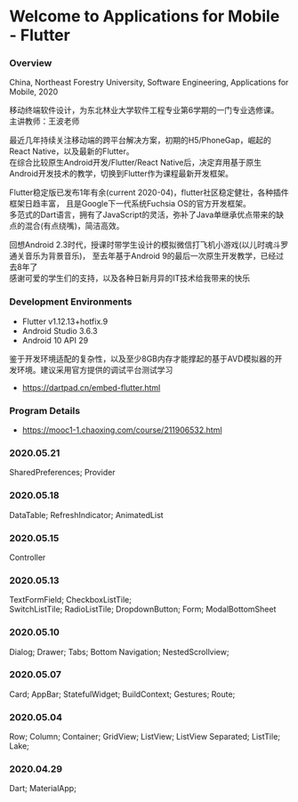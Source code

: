 # Welcome to Applications for Mobile - Flutter
### Overview
China, Northeast Forestry University, Software Engineering, Applications for Mobile, 2020

移动终端软件设计，为东北林业大学软件工程专业第6学期的一门专业选修课。  
主讲教师：王波老师

最近几年持续关注移动端的跨平台解决方案，初期的H5/PhoneGap，崛起的React Native，以及最新的Flutter。  
在综合比较原生Android开发/Flutter/React Native后，决定弃用基于原生Android开发技术的教学，切换到Flutter作为课程最新开发框架。

Flutter稳定版已发布1年有余(current 2020-04)，flutter社区稳定健壮，各种插件框架日趋丰富，
且是Google下一代系统Fuchsia OS的官方开发框架。  
多范式的Dart语言，拥有了JavaScript的灵活，弥补了Java单继承优点带来的缺点的混合(有点绕嘴)，简洁高效。

回想Android 2.3时代，授课时带学生设计的模拟微信打飞机小游戏(以儿时魂斗罗通关音乐为背景音乐)，
至去年基于Android 9的最后一次原生开发教学，已经过去8年了  
感谢可爱的学生们的支持，以及各种日新月异的IT技术给我带来的快乐

### Development Environments
- Flutter v1.12.13+hotfix.9
- Android Studio 3.6.3
- Android 10 API 29

鉴于开发环境适配的复杂性，以及至少8GB内存才能撑起的基于AVD模拟器的开发环境。建议采用官方提供的调试平台测试学习
- https://dartpad.cn/embed-flutter.html

### Program Details
- https://mooc1-1.chaoxing.com/course/211906532.html

### 2020.05.21
SharedPreferences; Provider

### 2020.05.18
DataTable; RefreshIndicator; AnimatedList

### 2020.05.15
Controller

### 2020.05.13
TextFormField; CheckboxListTile;  
SwitchListTile; RadioListTile; DropdownButton; Form; ModalBottomSheet

### 2020.05.10
Dialog; Drawer; Tabs; Bottom Navigation; NestedScrollview;

### 2020.05.07
Card; AppBar; StatefulWidget; BuildContext; Gestures; Route;

### 2020.05.04
Row; Column; Container; GridView; ListView; ListView Separated; ListTile; Lake;

### 2020.04.29
Dart; MaterialApp;

